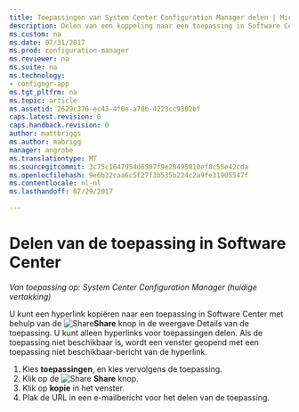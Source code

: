 ```yaml
---
title: Toepassingen van System Center Configuration Manager delen | Microsoft Docs
description: Delen van een koppeling naar een toepassing in Software Center in System Center Configuration Manager.
ms.custom: na
ms.date: 07/31/2017
ms.prod: configuration-manager
ms.reviewer: na
ms.suite: na
ms.technology:
- configmgr-app
ms.tgt_pltfrm: na
ms.topic: article
ms.assetid: 2629c376-ec43-4f0e-a78b-4223cc9302bf
caps.latest.revision: 0
caps.handback.revision: 0
author: mattbriggs
ms.author: mabrigg
manager: angrobe
ms.translationtype: MT
ms.sourcegitcommit: 3c75c1647954d6507f9e28495810ef8c55e42cda
ms.openlocfilehash: 9e6b32caa6c5f27f3b535b224c2a9fe31905547f
ms.contentlocale: nl-nl
ms.lasthandoff: 07/29/2017

---
```


# <a name="share-an-application-from-software-center"></a>Delen van de toepassing in Software Center

*Van toepassing op: System Center Configuration Manager (huidige vertakking)*<!-- 1706 -->

U kunt een hyperlink kopiëren naar een toepassing in Software Center met behulp van de ![Share](media/share15.png)**Share** knop in de weergave Details van de toepassing.   U kunt alleen hyperlinks voor toepassingen delen. Als de toepassing niet beschikbaar is, wordt een venster geopend met een toepassing niet beschikbaar-bericht van de hyperlink.

1. Kies **toepassingen**, en kies vervolgens de toepassing.
2. Klik op de ![Share](media/share15.png) **Share** knop.
3. Klik op **kopie** in het venster.
4. Plak de URL in een e-mailbericht voor het delen van de toepassing.
